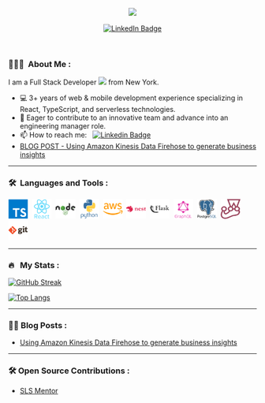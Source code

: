 
<p align="center"><img src="https://media.giphy.com/media/v1.Y2lkPTc5MGI3NjExa256bzIxcTYwcmtnOGgzem1pMWkwZm5sZHRtcWJ1Yms0dW5wMGJnOCZlcD12MV9pbnRlcm5hbF9naWZfYnlfaWQmY3Q9Zw/xUPGGDNsLvqsBOhuU0/giphy.gif" width="500"/></p>
<p align="center">
<a href="https://www.linkedin.com/in/ajani-motta-aa3b03113"><img src="https://img.shields.io/badge/LinkedIn-blue?style=for-the-badge&logo=linkedin&logoColor=white" alt="LinkedIn Badge"></a>
</p>

<p align="center"><img src="https://komarev.com/ghpvc/?username=ajanimotta&style=flat-square&color=blue" alt=""></p>

### 👨🏾‍💻 &nbsp;About Me :

I am a Full Stack Developer <img src="https://media.giphy.com/media/WUlplcMpOCEmTGBtBW/giphy.gif" width="30"> from New York.

- 💻 3+ years of web & mobile development experience specializing in React, TypeScript, and serverless technologies.
- 🌱 Eager to contribute to an innovative team and advance into an engineering manager role.
- 📫 How to reach me: &nbsp; [![Linkedin Badge](https://img.shields.io/badge/-ajani-blue?style=flat&logo=Linkedin&logoColor=white)](https://www.linkedin.com/in/ajani-motta-aa3b03113)
- [BLOG POST - Using Amazon Kinesis Data Firehose to generate business insights](https://blog.theodo.com/2022/08/business-insights-with-firehose/)

---

### 🛠 &nbsp;Languages and Tools :

<p>
<img src="https://github.com/devicons/devicon/blob/master/icons/typescript/typescript-original.svg" title="TypeScript" alt="TypeScript" width="40" height="40"/>&nbsp;
<img src="https://github.com/devicons/devicon/blob/master/icons/react/react-original-wordmark.svg" title="React" alt="React" width="40" height="40"/>&nbsp;
<img src="https://github.com/devicons/devicon/blob/master/icons/nodejs/nodejs-original-wordmark.svg" title="NodeJS" alt="NodeJS" width="40" height="40"/>&nbsp;
<img src="https://github.com/devicons/devicon/blob/master/icons/python/python-original-wordmark.svg" title="Python"  alt="Python" width="40" height="40"/>&nbsp;
<img src="https://github.com/devicons/devicon/blob/master/icons/amazonwebservices/amazonwebservices-plain-wordmark.svg" title="AWS" alt="AWS" width="40" height="40"/>&nbsp;
<img src="https://github.com/devicons/devicon/blob/master/icons/nestjs/nestjs-original-wordmark.svg" title="NestJS" alt="NestJS" width="40" height="40"/>&nbsp;
<img src="https://github.com/devicons/devicon/blob/master/icons/flask/flask-original-wordmark.svg" title="Flask"  alt="Flask" width="40" height="40"/>&nbsp;
<img src="https://github.com/devicons/devicon/blob/master/icons/graphql/graphql-plain-wordmark.svg" title="GraphQL" alt="GraphQL" width="40" height="40"/>&nbsp;
<img src="https://github.com/devicons/devicon/blob/master/icons/postgresql/postgresql-original-wordmark.svg" title="PostgreSQL"  alt="PostgreSQL" width="40" height="40"/>&nbsp;
<img src="https://github.com/devicons/devicon/blob/master/icons/jest/jest-plain.svg" title="Jest" alt="Jest" width="40" height="40"/>&nbsp;
<img src="https://github.com/devicons/devicon/blob/master/icons/git/git-original-wordmark.svg" title="Git" **alt="Git" width="40" height="40"/>&nbsp;
</p>

---

### 🔥 &nbsp; My Stats :
[![GitHub Streak](https://streak-stats.demolab.com/?user=ajanimotta&theme=vision-friendly-dark)](https://git.io/streak-stats)

[![Top Langs](https://github-readme-stats.vercel.app/api/top-langs/?username=ajanimotta&layout=compact&theme=vision-friendly-dark)](https://github.com/anuraghazra/github-readme-stats)

---

### ✍🏾 Blog Posts : 
- [Using Amazon Kinesis Data Firehose to generate business insights](https://blog.theodo.com/2022/08/business-insights-with-firehose/)

---

### 🛠️ Open Source Contributions : 
- [SLS Mentor](https://github.com/sls-mentor/sls-mentor)
